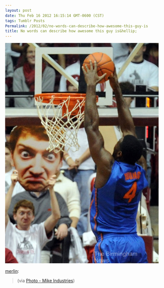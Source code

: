 ```yaml
---
layout: post
date: Thu Feb 16 2012 16:15:14 GMT-0600 (CST)
tags: Tumblr Posts
Permalink: /2012/02/no-words-can-describe-how-awesome-this-guy-is
title: No words can describe how awesome this guy is&hellip;
---
```


![](/public/assets/tumblr/tumblr_lzi9y2s1Ud1qz4rlzo1_500.jpg)

[merlin](http://www.kungfugrippe.com/post/17727827043/via-photo-mike-industries):

> (via [Photo - Mike Industries](http://www.mikeindustries.com/blog/archive/2012/02/photo))

